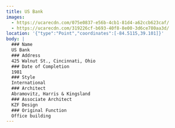 ```yaml
---
title: US Bank
images:
  - https://ucarecdn.com/075e0837-e56b-4cb1-81d4-a62ccb623caf/
  - https://ucarecdn.com/319226cf-b693-40f8-8e00-3d6ce780aa3d/
location: '{"type":"Point","coordinates":[-84.5115,39.101]}'
body: |
  ### Name
  US Bank
  ### Address
  425 Walnut St., Cincinnati, Ohio
  ### Date of Completion
  1981
  ### Style
  International
  ### Architect
  Abramovitz, Harris & Kingsland
  ### Associate Architect
  KZF Design
  ### Original Function
  Office building
---
```

